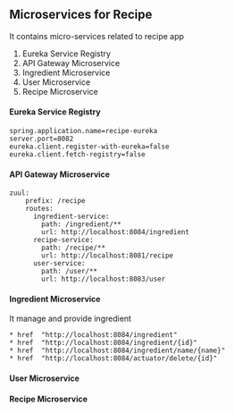 ## Microservices for Recipe
It contains micro-services related to recipe app
1. Eureka Service Registry
2. API Gateway Microservice
3. Ingredient Microservice
4. User Microservice
5. Recipe Microservice

#### Eureka Service Registry
    spring.application.name=recipe-eureka 
    server.port=8082 
    eureka.client.register-with-eureka=false 
    eureka.client.fetch-registry=false 

#### API Gateway Microservice
    zuul:
        prefix: /recipe
        routes:
          ingredient-service:
            path: /ingredient/**
            url: http://localhost:8084/ingredient
          recipe-service:
            path: /recipe/**
            url: http://localhost:8081/recipe
          user-service:
            path: /user/**
            url: http://localhost:8083/user
        
#### Ingredient Microservice
It manage and provide ingredient

    * href	"http://localhost:8084/ingredient"
    * href	"http://localhost:8084/ingredient/{id}"
    * href	"http://localhost:8084/ingredient/name/{name}"
    * href	"http://localhost:8084/actuator/delete/{id}"

#### User Microservice

#### Recipe Microservice
